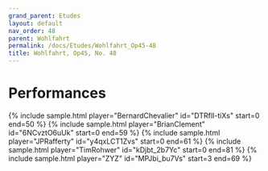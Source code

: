 ```yaml
---
grand_parent: Etudes
layout: default
nav_order: 48
parent: Wohlfahrt
permalink: /docs/Etudes/Wohlfahrt_Op45-48
title: Wohlfahrt, Op45, No. 48
---
```

# Performances
<div class="sample-container">
    {% include sample.html player="BernardChevalier" id="DTRflI-tiXs" start=0 end=50 %}
    {% include sample.html player="BrianClement" id="6NCvztO6uUk" start=0 end=59 %}
    {% include sample.html player="JPRafferty" id="y4qxLCT1Zvs" start=0 end=61 %}
    {% include sample.html player="TimRohwer" id="kDjbt_2b7Yc" start=0 end=81 %}
    {% include sample.html player="ZYZ" id="MPJbi_bu7Vs" start=3 end=69 %}
</div>